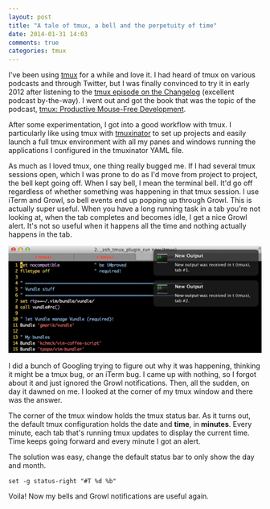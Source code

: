 ```yaml
---
layout: post
title: "A tale of tmux, a bell and the perpetuity of time"
date: 2014-01-31 14:03
comments: true
categories: tmux
---
```


I've been using [tmux](http://tmux.sourceforge.net/) for a while and love it.
I had heard of tmux on various podcasts and through Twitter, but I was finally
convinced to try it in early 2012 after listening to the [tmux episode on the Changelog](http://thechangelog.com/73/)
(excellent podcast by-the-way). I went out and got the book that was the topic
of the podcast, [tmux: Productive Mouse-Free Development](http://pragprog.com/book/bhtmux/tmux).

After some experimentation, I got into a good workflow with tmux. I particularly
like using tmux with [tmuxinator](https://github.com/aziz/tmuxinator) to set up
projects and easily launch a full tmux environment with all my panes and windows
running the applications I configured in the tmuxinator YAML file.

As much as I loved tmux, one thing really bugged me. If I had several tmux
sessions open, which I was prone to do as I'd move from project to project, the
bell kept going off. When I say bell, I mean the terminal bell. It'd go off
regardless of whether something was happening in that tmux session. I use iTerm
and Growl, so bell events end up popping up through Growl. This is actually
super useful. When you have a long running task in a tab you're not looking at,
when the tab completes and becomes idle, I get a nice Growl alert. It's not so
useful when it happens all the time and nothing actually happens in the tab.

![tmux-bell](/images/tmux-bell.png)

I did a bunch of Googling trying to figure out why it was happening, thinking it
might be a tmux bug, or an iTerm bug. I came up with nothing, so I forgot about
it and just ignored the Growl notifications. Then, all the sudden, on day it
dawned on me. I looked at the corner of my tmux window and there was the answer.

The corner of the tmux window holds the tmux status bar. As it turns out,
the default tmux configuration holds the date and **time**, in **minutes**.
Every minute, each tab that's running tmux updates to display the current time.
Time keeps going forward and every minute I got an alert.

The solution was easy, change the default status bar to only show the day and
month.

```
set -g status-right "#T %d %b"
```

Voila! Now my bells and Growl notifications are useful again.
